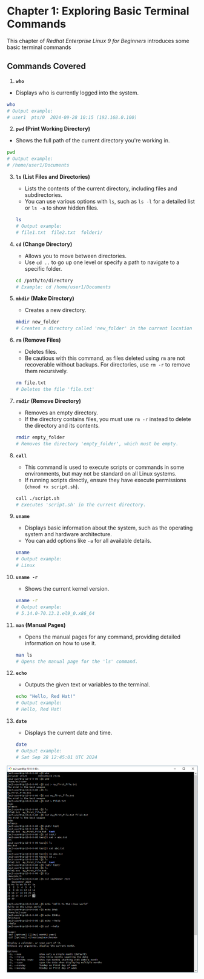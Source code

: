 # Chapter 1: Exploring Basic Terminal Commands

This chapter of *Redhat Enterprise Linux 9 for Beginners* introduces some basic terminal commands

## Commands Covered

1. **`who`**  
  - Displays who is currently logged into the system.  
   ```bash
   who
   # Output example: 
   # user1  pts/0  2024-09-28 10:15 (192.168.0.100)
   ```

2. **`pwd` (Print Working Directory)**  
  - Shows the full path of the current directory you're working in.  
   ```bash
   pwd
   # Output example:
   # /home/user1/Documents
   ```

3. **`ls` (List Files and Directories)**  
   - Lists the contents of the current directory, including files and subdirectories.  
   - You can use various options with `ls`, such as `ls -l` for a detailed list or `ls -a` to show hidden files.
   ```bash
   ls
   # Output example:
   # file1.txt  file2.txt  folder1/
   ```

4. **`cd` (Change Directory)**  
   - Allows you to move between directories.  
   - Use `cd ..` to go up one level or specify a path to navigate to a specific folder.
   
   ```bash
   cd /path/to/directory
   # Example: cd /home/user1/Documents
   ```

5. **`mkdir` (Make Directory)**  
   - Creates a new directory.  
   
   ```bash
   mkdir new_folder
   # Creates a directory called 'new_folder' in the current location
   ```

6. **`rm` (Remove Files)**  
   - Deletes files.  
   - Be cautious with this command, as files deleted using `rm` are not recoverable without backups. For directories, use `rm -r` to remove them recursively.
   
   ```bash
   rm file.txt
   # Deletes the file 'file.txt'
   ```

7. **`rmdir` (Remove Directory)**  
   - Removes an empty directory.  
   - If the directory contains files, you must use `rm -r` instead to delete the directory and its contents.
   
   ```bash
   rmdir empty_folder
   # Removes the directory 'empty_folder', which must be empty.
   ```

8. **`call`**  
   - This command is used to execute scripts or commands in some environments, but may not be standard on all Linux systems.  
   - If running scripts directly, ensure they have execute permissions (`chmod +x script.sh`).
   
   ```bash
   call ./script.sh
   # Executes 'script.sh' in the current directory.
   ```

9. **`uname`**  
   - Displays basic information about the system, such as the operating system and hardware architecture.  
   - You can add options like `-a` for all available details.
   
   ```bash
   uname
   # Output example:
   # Linux
   ```

10. **`uname -r`**  
    - Shows the current kernel version.  
    
    ```bash
    uname -r
    # Output example:
    # 5.14.0-70.13.1.el9_0.x86_64
    ```

11. **`man` (Manual Pages)**  
    - Opens the manual pages for any command, providing detailed information on how to use it.  
    
    ```bash
    man ls
    # Opens the manual page for the 'ls' command.
    ```

12. **`echo`**  
    - Outputs the given text or variables to the terminal.  
    
    ```bash
    echo "Hello, Red Hat!"
    # Output example:
    # Hello, Red Hat!
    ```

13. **`date`**  
    - Displays the current date and time.  
    
    ```bash
    date
    # Output example:
    # Sat Sep 28 12:45:01 UTC 2024
    ```

<div align="center">
  <img src="screenshot/1.png" width=""/>
</div>




